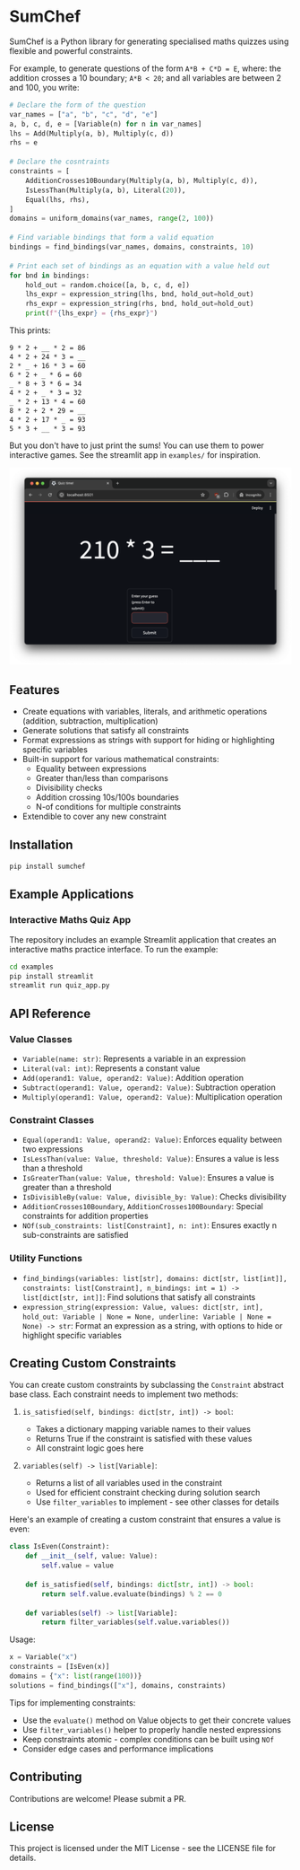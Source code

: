 # SumChef

SumChef is a Python library for generating specialised maths quizzes using flexible and powerful constraints.

For example, to generate questions of the form `A*B + C*D = E`, where: the addition crosses a 10 boundary; `A*B < 20`; and all variables are between 2 and 100, you write:

```python
# Declare the form of the question
var_names = ["a", "b", "c", "d", "e"]
a, b, c, d, e = [Variable(n) for n in var_names]
lhs = Add(Multiply(a, b), Multiply(c, d))
rhs = e

# Declare the cosntraints
constraints = [
    AdditionCrosses10Boundary(Multiply(a, b), Multiply(c, d)),
    IsLessThan(Multiply(a, b), Literal(20)),
    Equal(lhs, rhs),
]
domains = uniform_domains(var_names, range(2, 100))

# Find variable bindings that form a valid equation
bindings = find_bindings(var_names, domains, constraints, 10)

# Print each set of bindings as an equation with a value held out
for bnd in bindings:
    hold_out = random.choice([a, b, c, d, e])
    lhs_expr = expression_string(lhs, bnd, hold_out=hold_out)
    rhs_expr = expression_string(rhs, bnd, hold_out=hold_out)
    print(f"{lhs_expr} = {rhs_expr}")
```

This prints:

```
9 * 2 + __ * 2 = 86
4 * 2 + 24 * 3 = __
2 * _ + 16 * 3 = 60
6 * 2 + _ * 6 = 60
_ * 8 + 3 * 6 = 34
4 * 2 + _ * 3 = 32
_ * 2 + 13 * 4 = 60
8 * 2 + 2 * 29 = __
4 * 2 + 17 * _ = 93
5 * 3 + __ * 3 = 93
```

But you don't have to just print the sums! You can use them to power interactive games. See the streamlit app in `examples/` for inspiration.

![image](./screenshot.png)

## Features

- Create equations with variables, literals, and arithmetic operations (addition, subtraction, multiplication)
- Generate solutions that satisfy all constraints
- Format expressions as strings with support for hiding or highlighting specific variables
- Built-in support for various mathematical constraints:
  - Equality between expressions
  - Greater than/less than comparisons
  - Divisibility checks
  - Addition crossing 10s/100s boundaries
  - N-of conditions for multiple constraints
- Extendible to cover any new constraint

## Installation

```bash
pip install sumchef
```

## Example Applications

### Interactive Maths Quiz App

The repository includes an example Streamlit application that creates an interactive maths practice interface. To run the example:

```bash
cd examples
pip install streamlit
streamlit run quiz_app.py
```

## API Reference

### Value Classes

- `Variable(name: str)`: Represents a variable in an expression
- `Literal(val: int)`: Represents a constant value
- `Add(operand1: Value, operand2: Value)`: Addition operation
- `Subtract(operand1: Value, operand2: Value)`: Subtraction operation
- `Multiply(operand1: Value, operand2: Value)`: Multiplication operation

### Constraint Classes

- `Equal(operand1: Value, operand2: Value)`: Enforces equality between two expressions
- `IsLessThan(value: Value, threshold: Value)`: Ensures a value is less than a threshold
- `IsGreaterThan(value: Value, threshold: Value)`: Ensures a value is greater than a threshold
- `IsDivisibleBy(value: Value, divisible_by: Value)`: Checks divisibility
- `AdditionCrosses10Boundary`, `AdditionCrosses100Boundary`: Special constraints for addition properties
- `NOf(sub_constraints: list[Constraint], n: int)`: Ensures exactly n sub-constraints are satisfied

### Utility Functions

- `find_bindings(variables: list[str], domains: dict[str, list[int]], constraints: list[Constraint], n_bindings: int = 1) -> list[dict[str, int]]`: 
  Find solutions that satisfy all constraints
- `expression_string(expression: Value, values: dict[str, int], hold_out: Variable | None = None, underline: Variable | None = None) -> str`:
  Format an expression as a string, with options to hide or highlight specific variables

## Creating Custom Constraints

You can create custom constraints by subclassing the `Constraint` abstract base class. Each constraint needs to implement two methods:

1. `is_satisfied(self, bindings: dict[str, int]) -> bool`: 
   - Takes a dictionary mapping variable names to their values
   - Returns True if the constraint is satisfied with these values
   - All constraint logic goes here

2. `variables(self) -> list[Variable]`: 
   - Returns a list of all variables used in the constraint
   - Used for efficient constraint checking during solution search
   - Use `filter_variables` to implement - see other classes for details

Here's an example of creating a custom constraint that ensures a value is even:

```python
class IsEven(Constraint):
    def __init__(self, value: Value):
        self.value = value

    def is_satisfied(self, bindings: dict[str, int]) -> bool:
        return self.value.evaluate(bindings) % 2 == 0

    def variables(self) -> list[Variable]:
        return filter_variables(self.value.variables())
```

Usage:
```python
x = Variable("x")
constraints = [IsEven(x)]
domains = {"x": list(range(100))}
solutions = find_bindings(["x"], domains, constraints)
```

Tips for implementing constraints:
- Use the `evaluate()` method on Value objects to get their concrete values
- Use `filter_variables()` helper to properly handle nested expressions
- Keep constraints atomic - complex conditions can be built using `NOf`
- Consider edge cases and performance implications

## Contributing

Contributions are welcome! Please submit a PR.

## License

This project is licensed under the MIT License - see the LICENSE file for details.